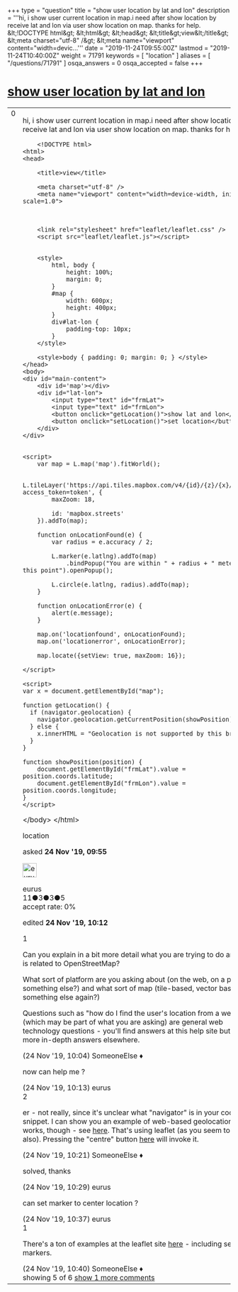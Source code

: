 +++
type = "question"
title = "show user location by lat and lon"
description = '''hi, i show user current location in map.i need after show location by receive lat and lon via user show location on map. thanks for help.  &amp;lt;!DOCTYPE html&amp;gt; &amp;lt;html&amp;gt; &amp;lt;head&amp;gt;   &amp;lt;title&amp;gt;view&amp;lt;/title&amp;gt;   &amp;lt;meta charset=&quot;utf-8&quot; /&amp;gt;  &amp;lt;meta name=&quot;viewport&quot; content=&quot;width=devic...'''
date = "2019-11-24T09:55:00Z"
lastmod = "2019-11-24T10:40:00Z"
weight = 71791
keywords = [ "location" ]
aliases = [ "/questions/71791" ]
osqa_answers = 0
osqa_accepted = false
+++

<div class="headNormal">

# [show user location by lat and lon](/questions/71791/show-user-location-by-lat-and-lon)

</div>

<div id="main-body">

<div id="askform">

<table id="question-table" style="width:100%;">
<colgroup>
<col style="width: 50%" />
<col style="width: 50%" />
</colgroup>
<tbody>
<tr>
<td style="width: 30px; vertical-align: top"><div class="vote-buttons">
<span id="post-71791-upvote" class="ajax-command post-vote up" rel="nofollow" title="I like this post (click again to cancel)"> </span>
<div id="post-71791-score" class="post-score" title="current number of votes">
0
</div>
<span id="post-71791-downvote" class="ajax-command post-vote down" rel="nofollow" title="I dont like this post (click again to cancel)"> </span> <span id="favorite-mark" class="ajax-command favorite-mark" rel="nofollow" title="mark/unmark this question as favorite (click again to cancel)"> </span>
<div id="favorite-count" class="favorite-count">
&#10;</div>
</div></td>
<td><div id="item-right">
<div class="question-body">
<p>hi, i show user current location in map.i need after show location by receive lat and lon via user show location on map. thanks for help.</p>
<pre><code>    &lt;!DOCTYPE html&gt;
&lt;html&gt;
&lt;head&gt;
&#10;    &lt;title&gt;view&lt;/title&gt;
&#10;    &lt;meta charset=&quot;utf-8&quot; /&gt;
    &lt;meta name=&quot;viewport&quot; content=&quot;width=device-width, initial-scale=1.0&quot;&gt;
&#10;
&#10;    &lt;link rel=&quot;stylesheet&quot; href=&quot;leaflet/leaflet.css&quot; /&gt;
    &lt;script src=&quot;leaflet/leaflet.js&quot;&gt;&lt;/script&gt;
&#10;
    &lt;style&gt;
        html, body {
            height: 100%;
            margin: 0;
        }
        #map {
            width: 600px;
            height: 400px;
        }       
        div#lat-lon {
            padding-top: 10px;
        }
    &lt;/style&gt;
&#10;    &lt;style&gt;body { padding: 0; margin: 0; } &lt;/style&gt;
&lt;/head&gt;
&lt;body&gt;
&lt;div id=&quot;main-content&quot;&gt;
    &lt;div id=&#39;map&#39;&gt;&lt;/div&gt;
    &lt;div id=&quot;lat-lon&quot;&gt;
        &lt;input type=&quot;text&quot; id=&quot;frmLat&quot;&gt;
        &lt;input type=&quot;text&quot; id=&quot;frmLon&quot;&gt;
        &lt;button onclick=&quot;getLocation()&quot;&gt;show lat and lon&lt;/button&gt;
        &lt;button onclick=&quot;setLocation()&quot;&gt;set location&lt;/button&gt;
    &lt;/div&gt;
&lt;/div&gt;
&#10;
&lt;script&gt;
    var map = L.map(&#39;map&#39;).fitWorld();
&#10;    L.tileLayer(&#39;https://api.tiles.mapbox.com/v4/{id}/{z}/{x}/{y}.png?access_token=token&#39;, {
        maxZoom: 18,
&#10;        id: &#39;mapbox.streets&#39;
    }).addTo(map);
&#10;    function onLocationFound(e) {
        var radius = e.accuracy / 2;
&#10;        L.marker(e.latlng).addTo(map)
            .bindPopup(&quot;You are within &quot; + radius + &quot; meters from this point&quot;).openPopup();
&#10;        L.circle(e.latlng, radius).addTo(map);
    }
&#10;    function onLocationError(e) {
        alert(e.message);
    }
&#10;    map.on(&#39;locationfound&#39;, onLocationFound);
    map.on(&#39;locationerror&#39;, onLocationError);
&#10;    map.locate({setView: true, maxZoom: 16});
&#10;&lt;/script&gt;
&#10;&lt;script&gt;
var x = document.getElementById(&quot;map&quot;);
&#10;function getLocation() {
  if (navigator.geolocation) {
    navigator.geolocation.getCurrentPosition(showPosition);
  } else { 
    x.innerHTML = &quot;Geolocation is not supported by this browser.&quot;;
  }
}
&#10;function showPosition(position) {
    document.getElementById(&quot;frmLat&quot;).value = position.coords.latitude;
    document.getElementById(&quot;frmLon&quot;).value = position.coords.longitude;            
}
&lt;/script&gt;</code></pre>
<p>&lt;/body&gt; &lt;/html&gt;</p>
</div>
<div id="question-tags" class="tags-container tags">
<span class="post-tag tag-link-location" rel="tag" title="see questions tagged &#39;location&#39;">location</span>
</div>
<div id="question-controls" class="post-controls">
&#10;</div>
<div class="post-update-info-container">
<div class="post-update-info post-update-info-user">
<p>asked <strong>24 Nov '19, 09:55</strong></p>
<img src="https://secure.gravatar.com/avatar/d32cbb1eecaaae86fd35140149b49f6b?s=32&amp;d=identicon&amp;r=g" class="gravatar" width="32" height="32" alt="eurus&#39;s gravatar image" />
<p><span>eurus</span><br />
<span class="score" title="11 reputation points">11</span><span title="3 badges"><span class="badge1">●</span><span class="badgecount">3</span></span><span title="3 badges"><span class="silver">●</span><span class="badgecount">3</span></span><span title="5 badges"><span class="bronze">●</span><span class="badgecount">5</span></span><br />
<span class="accept_rate" title="Rate of the user&#39;s accepted answers">accept rate:</span> <span title="eurus has no accepted answers">0%</span></p>
</div>
<div class="post-update-info post-update-info-edited">
<p><span> edited <strong>24 Nov '19, 10:12</strong> </span></p>
</div>
</div>
<div id="comments-container-71791" class="comments-container">
<span id="71792"></span>
<div id="comment-71792" class="comment">
<div id="post-71792-score" class="comment-score">
1
</div>
<div class="comment-text">
<p>Can you explain in a bit more detail what you are trying to do and how it is related to OpenStreetMap?</p>
<p>What sort of platform are you asking about (on the web, on a phone, something else?) and what sort of map (tile-based, vector based, something else again?)</p>
<p>Questions such as "how do I find the user's location from a web page" (which may be part of what you are asking) are general web technology questions - you'll find answers at this help site but much more in-depth answers elsewhere.</p>
</div>
<div id="comment-71792-info" class="comment-info">
<span class="comment-age">(24 Nov '19, 10:04)</span> <span class="comment-user userinfo">SomeoneElse ♦</span>
</div>
</div>
<span id="71793"></span>
<div id="comment-71793" class="comment">
<div id="post-71793-score" class="comment-score">
&#10;</div>
<div class="comment-text">
<p>now can help me ?</p>
</div>
<div id="comment-71793-info" class="comment-info">
<span class="comment-age">(24 Nov '19, 10:13)</span> <span class="comment-user userinfo">eurus</span>
</div>
</div>
<span id="71794"></span>
<div id="comment-71794" class="comment">
<div id="post-71794-score" class="comment-score">
2
</div>
<div class="comment-text">
<p>er - not really, since it's unclear what "navigator" is in your code snippet. I can show you an example of web-based geolocation that works, though - see <a href="https://github.com/SomeoneElseOSM/SomeoneElse-map/blob/master/map/Scripts/leaflet_embed_small.js#L139">here</a>. That's using leaflet (as you seem to be doing also). Pressing the "centre" button <a href="https://map.atownsend.org.uk/maps/map/map.html">here</a> will invoke it.</p>
</div>
<div id="comment-71794-info" class="comment-info">
<span class="comment-age">(24 Nov '19, 10:21)</span> <span class="comment-user userinfo">SomeoneElse ♦</span>
</div>
</div>
<span id="71795"></span>
<div id="comment-71795" class="comment">
<div id="post-71795-score" class="comment-score">
&#10;</div>
<div class="comment-text">
<p>solved, thanks</p>
</div>
<div id="comment-71795-info" class="comment-info">
<span class="comment-age">(24 Nov '19, 10:29)</span> <span class="comment-user userinfo">eurus</span>
</div>
</div>
<span id="71796"></span>
<div id="comment-71796" class="comment not_top_scorer">
<div id="post-71796-score" class="comment-score">
&#10;</div>
<div class="comment-text">
<p>can set marker to center location ?</p>
</div>
<div id="comment-71796-info" class="comment-info">
<span class="comment-age">(24 Nov '19, 10:37)</span> <span class="comment-user userinfo">eurus</span>
</div>
</div>
<span id="71797"></span>
<div id="comment-71797" class="comment">
<div id="post-71797-score" class="comment-score">
1
</div>
<div class="comment-text">
<p>There's a ton of examples at the leaflet site <a href="https://leafletjs.com/">here</a> - including setting markers.</p>
</div>
<div id="comment-71797-info" class="comment-info">
<span class="comment-age">(24 Nov '19, 10:40)</span> <span class="comment-user userinfo">SomeoneElse ♦</span>
</div>
</div>
</div>
<div id="comment-tools-71791" class="comment-tools">
<span class="comments-showing"> showing 5 of 6 </span> <a href="#" class="show-all-comments-link">show 1 more comments</a>
</div>
<div class="clear">
&#10;</div>
<div id="comment-71791-form-container" class="comment-form-container">
&#10;</div>
<div class="clear">
&#10;</div>
</div></td>
</tr>
</tbody>
</table>

</div>

</div>

